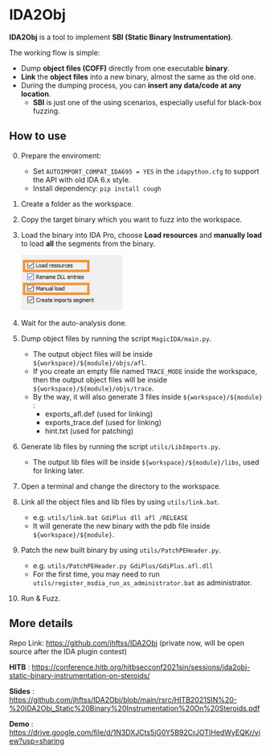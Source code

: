 # IDA2Obj

__IDA2Obj__ is a tool to implement __SBI (Static Binary Instrumentation)__. 

The working flow is simple:

- Dump __object files (COFF)__ directly from one executable __binary__.
- __Link__ the __object files__ into a new binary, almost the same as the old one. 
- During the dumping process, you can __insert any data/code at any location__.
  - __SBI__ is just one of the using scenarios, especially useful for black-box fuzzing.

## How to use

0. Prepare the enviroment:
   - Set `AUTOIMPORT_COMPAT_IDA695 = YES` in the `idapython.cfg` to support the API with old IDA 6.x style.
   - Install dependency: `pip install cough`

1. Create a folder as the workspace.

2. Copy the target binary which you want to fuzz into the workspace.

3. Load the binary into IDA Pro, choose __Load resources__ and __manually load__ to load __all__ the segments from the binary.

   <img src="pics/README/image-20210813134907705.png" alt="image-20210813134907705" style="zoom:50%;" />

4. Wait for the auto-analysis done.

5. Dump object files by running the script `MagicIDA/main.py`.

   - The output object files will be inside `${workspace}/${module}/objs/afl`.
   - If you create an empty file named `TRACE_MODE` inside the workspace, then the output object files will be inside  `${workspace}/${module}/objs/trace`.
   - By the way, it will also generate 3 files inside  `${workspace}/${module}` :
     - exports_afl.def       (used for linking)
     - exports_trace.def  (used for linking)
     - hint.txt                     (used for patching)

6. Generate lib files by running the script `utils/LibImports.py`.

   - The output lib files will be inside `${workspace}/${module}/libs`, used for linking later.

7. Open a terminal and change the directory to the workspace.

8. Link all the object files and lib files by using `utils/link.bat`.

   - e.g. `utils/link.bat GdiPlus dll afl /RELEASE`
   - It will generate the new binary with the pdb file inside  `${workspace}/${module}`.

9. Patch the new built binary by using `utils/PatchPEHeader.py`.

   - e.g. `utils/PatchPEHeader.py GdiPlus/GdiPlus.afl.dll`
   - For the first time, you may need to run  `utils/register_msdia_run_as_administrator.bat` as administrator.

10. Run & Fuzz.

## More details

Repo Link: https://github.com/jhftss/IDA2Obj (private now, will be open source after the IDA plugin contest)

__HITB__ : https://conference.hitb.org/hitbsecconf2021sin/sessions/ida2obj-static-binary-instrumentation-on-steroids/

__Slides__ : https://github.com/jhftss/IDA2Obj/blob/main/rsrc/HITB2021SIN%20-%20IDA2Obj_Static%20Binary%20Instrumentation%20On%20Steroids.pdf

__Demo__ : https://drive.google.com/file/d/1N3DXJCts5jG0Y5B92CrJOTIHedWyEQKr/view?usp=sharing

